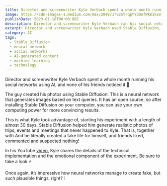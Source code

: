 ```yaml
---
title: Director and screenwriter Kyle Verbach spent a whole month running his social networks using AI, and none of his friends noticed it
image: https://cdn-images-1.medium.com/max/2048/1*S2SYrqpYY3DofWkK1ksmfA.jpeg
publishDate: 2023-01-18T00:00:00Z
description: Director and screenwriter Kyle Verbach ran his social networks using AI for a whole month, generating realistic photos of trips, events, and meetings that never happened using Stable Diffusion. Learn more about his experiment and the power of AI here.
excerpt: Director and screenwriter Kyle Verbach used Stable Diffusion, a neural network that generates images based on text queries, to generate...
category: AI
tags:
  - Stable Diffusion
  - neural network
  - social networks
  - AI-generated content
  - machine learning
  - technology
---
```



Director and screenwriter Kyle Verbach spent a whole month running his social networks using AI, and none of his friends noticed it 🫥

The guy created his photos using Stable Diffusion. This is a neural network that generates images based on text queries. It has an open source, so after installing Stable Diffusion on your computer, you can use your own computing power for more convincing results.

This is what Kyle took advantage of, starting his experiment with a length of almost 30 days. Stable Diffusion helped him generate realistic photos of trips, events and meetings that never happened to Kyle. That is, together with And he literally created a fake life for himself, and friends liked, commented and suspected nothing!

In his YouTube [video](https://www.youtube.com/watch?v=FRClNMC_z-s), Kyle shares the details of the technical implementation and the emotional component of the experiment. Be sure to take a look ⚡️

Once again, it’s impressive how neural networks manage to create fake, but such plausible things, right? ❕

